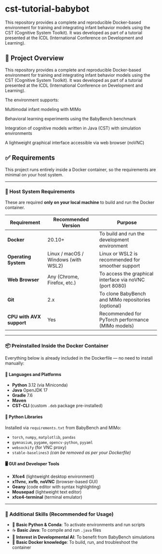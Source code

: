 # cst-tutorial-babybot
This repository provides a complete and reproducible Docker-based environment for training and integrating infant behavior models using the CST (Cognitive System Toolkit). It was developed as part of a tutorial presented at the ICDL (International Conference on Development and Learning).

## 🧠 Project Overview

This repository provides a complete and reproducible Docker-based environment for training and integrating infant behavior models using the CST (Cognitive System Toolkit). It was developed as part of a tutorial presented at the ICDL (International Conference on Development and Learning).

The environment supports:

Multimodal infant modeling with MIMo

Behavioral learning experiments using the BabyBench benchmark

Integration of cognitive models written in Java (CST) with simulation environments

A lightweight graphical interface accessible via web browser (noVNC)



## ✅ Requirements

This project runs entirely inside a Docker container, so the requirements are minimal on your host system.

---

### 🧱 Host System Requirements

These are required **only on your local machine** to build and run the Docker container.

| Requirement              | Recommended Version                 | Purpose                                                 |
| ------------------------ | ----------------------------------- | ------------------------------------------------------- |
| **Docker**               | 20.10+                              | To build and run the development environment            |
| **Operating System**     | Linux / macOS / Windows (with WSL2) | Linux or WSL2 is recommended for smoother support       |
| **Web Browser**          | Any (Chrome, Firefox, etc.)         | To access the graphical interface via noVNC (port 8080) |
| **Git**                  | 2.x                                 | To clone BabyBench and MIMo repositories (optional)     |
| **CPU with AVX support** | Yes                                 | Recommended for PyTorch performance (MIMo models)       |

---

### 📦 Preinstalled Inside the Docker Container

Everything below is already included in the Dockerfile — no need to install manually:

#### 🔧 Languages and Platforms

* **Python** 3.12 (via Miniconda)
* **Java** OpenJDK 17
* **Gradle** 7.6
* **Maven**
* **CST-CLI** (custom `.deb` package pre-installed)

#### 🧠 Python Libraries

Installed via `requirements.txt` from BabyBench and MIMo:

* `torch`, `numpy`, `matplotlib`, `pandas`
* `gymnasium`, `pygame`, `opencv-python`, `pyyaml`
* `websockify` (for VNC proxy)
* `stable-baselines3` *(can be removed as per your Dockerfile)*

#### 🖥️ GUI and Developer Tools

* **Xfce4** (lightweight desktop environment)
* **x11vnc**, **xvfb**, **noVNC** (browser-based GUI)
* **Geany** (code editor with syntax highlighting)
* **Mousepad** (lightweight text editor)
* **xfce4-terminal** (terminal emulator)

---

### 🧪 Additional Skills (Recommended for Usage)

* 🐍 **Basic Python & Conda**: To activate environments and run scripts
* ☕ **Basic Java**: To compile and run `.java` files
* 🧠 **Interest in Developmental AI**: To benefit from BabyBench simulations
* 🐳 **Basic Docker knowledge**: To build, run, and troubleshoot the container

